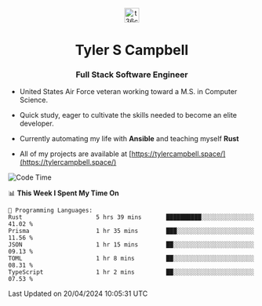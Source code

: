<p align="center">
<a href="https://www.linkedin.com/in/t36campbell" target="blank"><img align="center" src="https://ik.imagekit.io/t36campbell/Portfolio/linkedin.png.original_m8bbGgPh6.png" alt="t36campbell" height="30" width="30" /></a>
</p>
<h1 align="center">Tyler S Campbell</h1>
<h3 align="center">Full Stack Software Engineer</h3>

* United States Air Force veteran working toward a M.S. in Computer Science.

* Quick study, eager to cultivate the skills needed to become an elite developer.

* Currently automating my life with **Ansible** and teaching myself **Rust**

* All of my projects are available at [https://tylercampbell.space/](https://tylercampbell.space/)

<!--START_SECTION:waka-->
![Code Time](http://img.shields.io/badge/Code%20Time-3%2C347%20hrs%2032%20mins-blue)

📊 **This Week I Spent My Time On** 

```text
💬 Programming Languages: 
Rust                     5 hrs 39 mins       ██████████░░░░░░░░░░░░░░░   41.02 % 
Prisma                   1 hr 35 mins        ███░░░░░░░░░░░░░░░░░░░░░░   11.56 % 
JSON                     1 hr 15 mins        ██░░░░░░░░░░░░░░░░░░░░░░░   09.13 % 
TOML                     1 hr 8 mins         ██░░░░░░░░░░░░░░░░░░░░░░░   08.31 % 
TypeScript               1 hr 2 mins         ██░░░░░░░░░░░░░░░░░░░░░░░   07.53 % 
```


 Last Updated on 20/04/2024 10:05:31 UTC
<!--END_SECTION:waka-->
